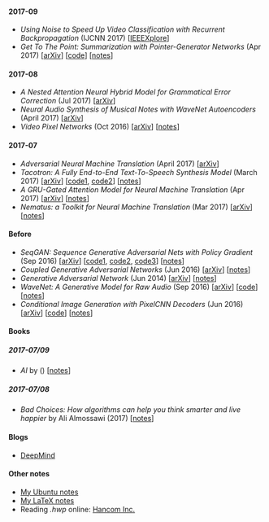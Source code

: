 #### 2017-09
* *Using Noise to Speed Up Video Classification with Recurrent Backpropagation* (IJCNN 2017) [[IEEEXplore](http://ieeexplore.ieee.org/stamp/stamp.jsp?arnumber=7965843)]
* *Get To The Point: Summarization with Pointer-Generator Networks* (Apr 2017) [[arXiv](https://arxiv.org/abs/1704.04368)] [[code](https://github.com/abisee/pointer-generator)]  [[notes](https://github.com/gcunhase/PaperNotes/blob/master/notes/pointergennet.md)]

#### 2017-08
* *A Nested Attention Neural Hybrid Model for Grammatical Error Correction* (Jul 2017) [[arXiv](https://arxiv.org/abs/1707.02026)] 
* *Neural Audio Synthesis of Musical Notes with WaveNet Autoencoders* (April 2017) [[arXiv](https://arxiv.org/abs/1704.01279)]
* *Video Pixel Networks* (Oct 2016) [[arXiv](https://arxiv.org/abs/1610.00527)]  [[notes](https://github.com/gcunhase/PaperNotes/blob/master/notes/vpn.md)]

#### 2017-07
* *Adversarial Neural Machine Translation* (April 2017) [[arXiv](https://arxiv.org/abs/1704.06933)]
* *Tacotron: A Fully End-to-End Text-To-Speech Synthesis Model* (March 2017) [[arXiv](https://arxiv.org/abs/1703.10135)] [[code1](https://github.com/Kyubyong/tacotron), [code2](https://github.com/barronalex/Tacotron)] [[notes](https://github.com/gcunhase/PaperNotes/blob/master/notes/tacotron.md)]
* *A GRU-Gated Attention Model for Neural Machine Translation* (Apr 2017) [[arXiv](https://arxiv.org/pdf/1704.08430.pdf)] [[notes](https://github.com/gcunhase/PaperNotes/blob/master/notes/gruatt.md)]
* *Nematus: a Toolkit for Neural Machine Translation* (Mar 2017) [[arXiv](https://arxiv.org/pdf/1703.04357.pdf)] [[notes](https://github.com/gcunhase/PaperNotes/blob/master/notes/nematus.md)]

#### Before
* *SeqGAN: Sequence Generative Adversarial Nets with Policy Gradient* (Sep 2016) [[arXiv](https://arxiv.org/abs/1609.05473)] [[code1](https://github.com/codekansas/seqgan-text-tensorflow), [code2](https://github.com/LantaoYu/SeqGAN), [code3](https://github.com/ofirnachum/sequence_gan)] [[notes](https://github.com/gcunhase/PaperNotes/blob/master/notes/seqgan.md)]
* *Coupled Generative Adversarial Networks* (Jun 2016) [[arXiv](https://arxiv.org/abs/1606.07536)] [[notes](https://github.com/gcunhase/PaperNotes/blob/master/notes/cogan.md)]
* *Generative Adversarial Network* (Jun 2014) [[arXiv](https://arxiv.org/abs/1406.2661)] [[notes](https://github.com/gcunhase/PaperNotes/blob/master/notes/gan.md)]
* *WaveNet: A Generative Model for Raw Audio* (Sep 2016) [[arXiv](https://arxiv.org/abs/1609.03499)] [[code](https://github.com/ibab/tensorflow-wavenet)] [[notes](https://github.com/gcunhase/PaperNotes/blob/master/notes/wavenet.md)]
* *Conditional Image Generation with PixelCNN Decoders* (Jun 2016) [[arXiv](https://arxiv.org/abs/1606.05328)] [[code](https://github.com/anantzoid/Conditional-PixelCNN-decoder)] [[notes](https://github.com/gcunhase/PaperNotes/blob/master/notes/pixelcnn.md)]


#### Books
##### 2017-07/09
* *AI* by () [[notes]()]

##### 2017-07/08
* *Bad Choices: How algorithms can help you think smarter and live happier* by Ali Almossawi (2017) [[notes](https://github.com/gcunhase/PaperNotes/blob/master/notes/badchoices.md)]


#### Blogs
* [DeepMind](https://deepmind.com/blog/)

#### Other notes
* [My Ubuntu notes](https://github.com/gcunhase/PaperNotes/blob/master/notes/myubuntunotes.md)
* [My LaTeX notes](https://github.com/gcunhase/PaperNotes/blob/master/notes/mylatexnotes.md)
* Reading *.hwp* online: [Hancom Inc.](https://www.netffice24.com/)
